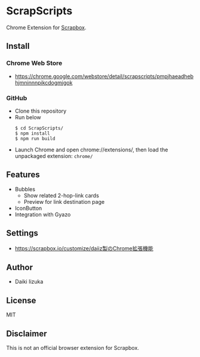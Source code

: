 # ScrapScripts

Chrome Extension for [Scrapbox](https://scrapbox.io).

## Install
### Chrome Web Store
- https://chrome.google.com/webstore/detail/scrapscripts/pmpjhaeadhebhjmninnnpikcdogmjgok

### GitHub
- Clone this repository
- Run below
  ```
  $ cd ScrapScripts/
  $ npm install
  $ npm run build
  ```
- Launch Chrome and open chrome://extensions/, then load the unpackaged extension: `chrome/`

## Features
- Bubbles
  - Show related 2-hop-link cards
  - Preview for link destination page
- IconButton 
- Integration with Gyazo

## Settings
- https://scrapbox.io/customize/daiiz製のChrome拡張機能

## Author
- Daiki Iizuka

## License
MIT

## Disclaimer
This is not an official browser extension for Scrapbox.